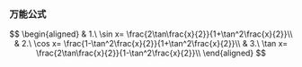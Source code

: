 ### 万能公式

$$
\begin{aligned}
	& 1.\ \sin x= \frac{2\tan\frac{x}{2}}{1+\tan^2\frac{x}{2}}\\
	& 2.\ \cos x= \frac{1-\tan^2\frac{x}{2}}{1+\tan^2\frac{x}{2}}\\
	& 3.\ \tan x= \frac{2\tan\frac{x}{2}}{1-\tan^2\frac{x}{2}}\\
\end{aligned}
$$
